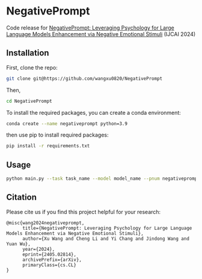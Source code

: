 # NegativePrompt
Code release for [NegativePrompt: Leveraging Psychology for Large Language Models Enhancement via Negative Emotional Stimuli](https://arxiv.org/abs/2405.02814) (IJCAI 2024)

## Installation

First, clone the repo:
```sh
git clone git@https://github.com/wangxu0820/NegativePrompt
```

Then, 

```sh
cd NegativePrompt
```

To install the required packages, you can create a conda environment:

```sh
conda create --name negativeprompt python=3.9
```

then use pip to install required packages:

```sh
pip install -r requirements.txt
```

## Usage
```sh
python main.py --task task_name --model model_name --pnum negativeprompt_id --few_shot False
```

## Citation
Please cite us if you find this project helpful for your research:
```
@misc{wang2024negativeprompt,
      title={NegativePrompt: Leveraging Psychology for Large Language Models Enhancement via Negative Emotional Stimuli}, 
      author={Xu Wang and Cheng Li and Yi Chang and Jindong Wang and Yuan Wu},
      year={2024},
      eprint={2405.02814},
      archivePrefix={arXiv},
      primaryClass={cs.CL}
}
```
